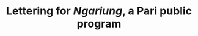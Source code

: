 ---
tags: work
title: 'Lettering for <i>Ngariung</i>, a Pari public program'
year: 2021
background: '#0000ff'
colour: white
images:
  - ngariung.png
---